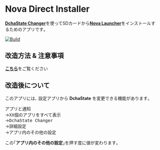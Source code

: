 # Nova Direct Installer
[**DchaState Changer**](https://github.com/SmileTabLabo/DchaStateChanger)を使ってSDカードから[**Nova Launcher**](https://novalauncher.com)をインストールするためのアプリです｡

[![Build](https://github.com/s1204IT/NovaDirectInstaller/actions/workflows/build.yml/badge.svg?branch=main&event=push)](https://github.com/s1204IT/NovaDirectInstaller/actions/workflows/build.yml)

## 改造方法 & 注意事項

[**こちら**](HowTo.md)をご覧ください

## 改造後について
このアプリには､ 設定アプリから **DchaState** を変更できる機能があります｡  

<kbd>アプリと通知</kbd>  
→<kbd>XX個のアプリをすべて表示</kbd>  
→<kbd>DchaState Changer</kbd>  
→<kbd>詳細設定</kbd>  
→<kbd>アプリ内のその他の設定</kbd>

この｢<kbd><b>アプリ内のその他の設定</b></kbd>｣を押す度に値が変わります｡
